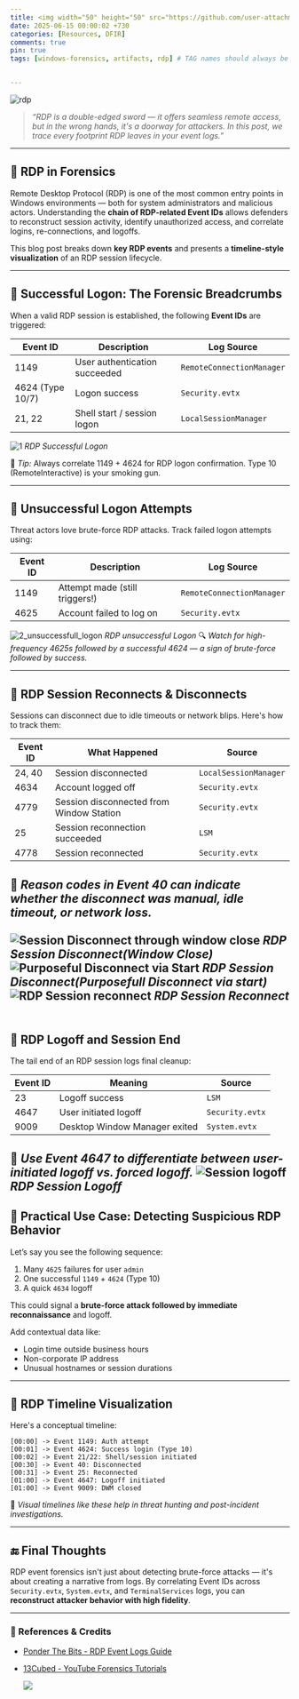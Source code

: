 ```yaml
---
title: <img width="50" height="50" src="https://github.com/user-attachments/assets/a563e67e-913e-458a-a1cd-2c4b1fbf22a8"> Dissecting RDP Activity 
date: 2025-06-15 00:00:02 +730
categories: [Resources, DFIR]
comments: true
pin: true
tags: [windows-forensics, artifacts, rdp] # TAG names should always be lowercase


---
```


![rdp](https://github.com/user-attachments/assets/a563e67e-913e-458a-a1cd-2c4b1fbf22a8)

> *“RDP is a double-edged sword — it offers seamless remote access, but in the wrong hands, it's a doorway for attackers. In this post, we trace every footprint RDP leaves in your event logs.”*

---

## 🧠 RDP in Forensics 

Remote Desktop Protocol (RDP) is one of the most common entry points in Windows environments — both for system administrators and malicious actors. Understanding the **chain of RDP-related Event IDs** allows defenders to reconstruct session activity, identify unauthorized access, and correlate logins, re-connections, and logoffs.

This blog post breaks down **key RDP events** and presents a **timeline-style visualization** of an RDP session lifecycle.

---


## 🔐 Successful Logon: The Forensic Breadcrumbs

When a valid RDP session is established, the following **Event IDs** are triggered:

| **Event ID** | **Description** | **Log Source** |
|--------------|------------------|----------------|
| 1149         | User authentication succeeded | `RemoteConnectionManager` |
| 4624 (Type 10/7) | Logon success | `Security.evtx` |
| 21, 22        | Shell start / session logon | `LocalSessionManager` |
![1](https://github.com/user-attachments/assets/a7732fd9-7760-4987-8293-6c6da9480e18)
_RDP Successful Logon_


🧠 *Tip:* Always correlate 1149 + 4624 for RDP logon confirmation. Type 10 (RemoteInteractive) is your smoking gun.

---

## 🚫 Unsuccessful Logon Attempts

Threat actors love brute-force RDP attacks. Track failed logon attempts using:

| **Event ID** | **Description** | **Log Source** |
|--------------|------------------|----------------|
| 1149         | Attempt made (still triggers!) | `RemoteConnectionManager` |
| 4625         | Account failed to log on | `Security.evtx` |
![2_unsuccessfull_logon](https://github.com/user-attachments/assets/79c86ea1-037e-4143-b6cb-81eaad98d32f)
_RDP unsuccessful Logon_
🔍 *Watch for high-frequency 4625s followed by a successful 4624 — a sign of brute-force followed by success.*

---

## 🔁 RDP Session Reconnects & Disconnects

Sessions can disconnect due to idle timeouts or network blips. Here's how to track them:

| **Event ID** | **What Happened** | **Source** |
|--------------|-------------------|------------|
| 24, 40       | Session disconnected | `LocalSessionManager` |
| 4634         | Account logged off | `Security.evtx` |
| 4779         | Session disconnected from Window Station | `Security.evtx` |
| 25           | Session reconnection succeeded | `LSM` |
| 4778         | Session reconnected | `Security.evtx` |

📌 *Reason codes in Event 40 can indicate whether the disconnect was manual, idle timeout, or network loss.*
<br><br>
![Session Disconnect through window close](https://github.com/user-attachments/assets/cd2469f7-c62c-4977-a00a-4ac75404c94a)
_RDP Session Disconnect(Window Close)_
<br>
![Purposeful Disconnect via Start](https://github.com/user-attachments/assets/dd76fd6e-d239-4667-84aa-44dd59c12232)
_RDP Session Disconnect(Purposefull Disconnect via start)_
<br>
![RDP Session reconnect](https://github.com/user-attachments/assets/3cac80b8-5083-414c-b4d0-d7e3dcf9a592)
_RDP Session Reconnect_
<br><br>
---



## 🧾 RDP Logoff and Session End

The tail end of an RDP session logs final cleanup:

| **Event ID** | **Meaning** | **Source** |
|--------------|-------------|------------|
| 23           | Logoff success | `LSM` |
| 4647         | User initiated logoff | `Security.evtx` |
| 9009         | Desktop Window Manager exited | `System.evtx` |

📎 *Use Event 4647 to differentiate between user-initiated logoff vs. forced logoff.*
![Session logoff](https://github.com/user-attachments/assets/723b1059-968c-4d5e-9922-17a438467a56)
_RDP Session Logoff_
---

## 🔧 Practical Use Case: Detecting Suspicious RDP Behavior

Let’s say you see the following sequence:

1. Many `4625` failures for user `admin`
2. One successful `1149` + `4624` (Type 10)
3. A quick `4634` logoff

This could signal a **brute-force attack followed by immediate reconnaissance** and logoff.

Add contextual data like:
- Login time outside business hours
- Non-corporate IP address
- Unusual hostnames or session durations

---

## 🎨 RDP Timeline Visualization

Here's a conceptual timeline:

```
[00:00] -> Event 1149: Auth attempt  
[00:01] -> Event 4624: Success login (Type 10)  
[00:02] -> Event 21/22: Shell/session initiated  
[00:30] -> Event 40: Disconnected  
[00:31] -> Event 25: Reconnected  
[01:00] -> Event 4647: Logoff initiated  
[01:00] -> Event 9009: DWM closed  
```

🧭 *Visual timelines like these help in threat hunting and post-incident investigations.*

---

## 🔚 Final Thoughts

RDP event forensics isn't just about detecting brute-force attacks — it's about creating a narrative from logs. By correlating Event IDs across `Security.evtx`, `System.evtx`, and `TerminalServices` logs, you can **reconstruct attacker behavior with high fidelity**.


---

### 🔗 References & Credits
- [Ponder The Bits - RDP Event Logs Guide](https://ponderthebits.com/2018/02/windows-rdp-related-event-logs-identification-tracking-and-investigation)  
- [13Cubed - YouTube Forensics Tutorials](https://www.youtube.com/c/13cubed)

  ![](https://media.giphy.com/media/DAtJCG1t3im1G/giphy.gif)
